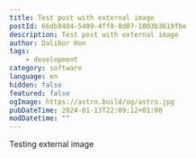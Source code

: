 ```yaml
---
title: Test post with external image
postId: 66db8404-5409-4ff0-8d07-1003b3619fbe
description: Test post with external image
author: Dalibor Hon
tags:
    - development
category: software
language: en
hidden: false
featured: false
ogImage: https://astro.build/og/astro.jpg
pubDateTime: 2024-01-13T22:09:12+01:00
modDatetime: ""
---
```


Testing external image
